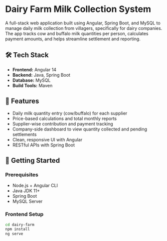 # Dairy Farm Milk Collection System

A full-stack web application built using Angular, Spring Boot, and MySQL to manage daily milk collection from villagers, specifically for dairy companies. The app tracks cow and buffalo milk quantities per person, calculates payment amounts, and helps streamline settlement and reporting.

## 🛠 Tech Stack

- **Frontend:** Angular 14
- **Backend:** Java, Spring Boot
- **Database:** MySQL
- **Build Tools:** Maven

## 🔑 Features

- Daily milk quantity entry (cow/buffalo) for each supplier
- Price-based calculations and total monthly reports
- Supplier-wise contribution and payment tracking
- Company-side dashboard to view quantity collected and pending settlements
- Clean, responsive UI with Angular
- RESTful APIs with Spring Boot

## 🚀 Getting Started

### Prerequisites

- Node.js + Angular CLI
- Java JDK 11+
- Spring Boot
- MySQL Server

### Frontend Setup

```bash
cd dairy-farm
npm install
ng serve
